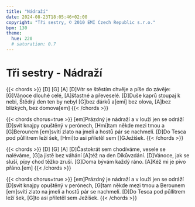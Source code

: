 ```yaml
---
title: "Nádraží"
date: 2024-08-23T18:05:46+02:00
copyright: "Tři sestry, © 2010 EMI Czech Republic s.r.o."
bpm: 130
theme:
  hue: 220
  # saturation: 0.7
---
```


# Tři sestry - Nádraží

{{< chords >}}
[D] [G] [A]
[D]Vítr se štěstím chvěje a píše do závěje:
[G]Vánoce dlouhé celé, [A]šťastné a převeselé.
[D]Duše kaprů stoupaj k nebi, Štědrý den ten by nebyl
[G]bez dárků a[emi] bez olova, [A]bez blízkých, bez domova[em]
{{< /chords >}}

{{< chords chorus=true >}}
[em]Prázdný je nádraží a v louži jen se odráží
[D]svit knajpy opuštěný v perónech,
[Hmi]tam někde mezi tmou a [G]Berounem
[em]svítí zlato na jmelí a hostů pár se nachmelí.
[D]Do Tesca pod půllitrem leží šek, [Hmi]to asi přiletěl sem []GJežíšek.
{{< /chords >}}

{{< chords >}}
[D] [G] [A]
[D]Častokrát sem chodíváme, vesele se naléváme,
[G]a jistě bez váhání [A]též na den Díkůvzdání.
[D]Vánoce, jak se sluší, pípy chod těžko zruší.
[G]Doma bývám každý ráno. [A]Kéž mi je pivo přáno.[em]
{{< /chords >}}

{{< chords chorus=true >}}
[em]Prázdný je nádraží a v louži jen se odráží
[D]svit knajpy opuštěný v perónech,
[G]tam někde mezi tmou a Berounem
[em]svítí zlato na jmelí a hostů pár se nachmelí.
[D]Do Tesca pod půllitrem leží šek, [G]to asi přiletěl sem Ježíšek.
{{< /chords >}}